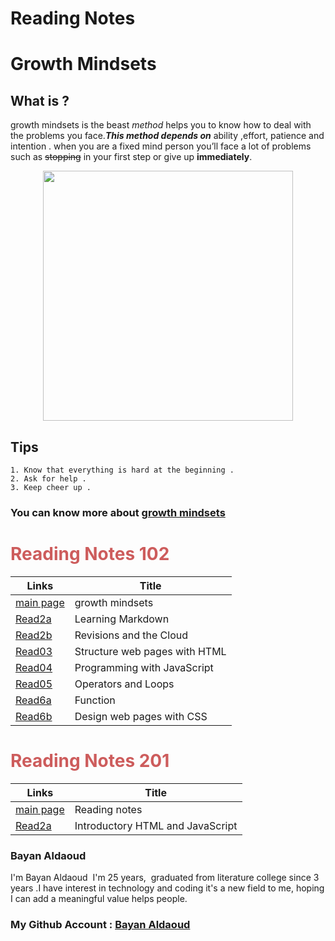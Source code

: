 # Reading Notes 

# Growth Mindsets 
## What is ?
 
growth mindsets is the beast *method* helps you to know how to deal with the problems you face.***This method depends on*** ability ,effort, patience and intention . when you are a fixed mind person you’ll face a lot of problems such as ~~stopping~~ in your first step  or give up **immediately**.

<p align="center">
<img src="https://adigaskell.org/wp-content/uploads/2018/06/growth-mindset.jpg" width="400" >
</p>



## Tips
 
```
1. Know that everything is hard at the beginning .
2. Ask for help .
3. Keep cheer up .
```

### You can know more about [growth mindsets](https://www.atlassian.com/blog/inside-atlassian/growth-mindset) 


#  <span style ="color:indianred"> **Reading Notes 102** </span>

| Links                                                          | Title                                         |
| -------------------------------------------------------------- | --------------------------------------------- |
| [main page](https://bayanaldaoud.github.io/Reading-notes/)     |   growth mindsets                             |
| [Read2a](https://bayanaldaoud.github.io/Reading-notes/read2a)  |   Learning Markdown                           |
| [Read2b](https://bayanaldaoud.github.io/Reading-notes/read2b)  |   Revisions and the Cloud                     |
| [Read03](https://bayanaldaoud.github.io/Reading-notes/read03)  |   Structure web pages with HTML               |
| [Read04](https://bayanaldaoud.github.io/Reading-notes/read04)  |   Programming with JavaScript                 |
| [Read05](https://bayanaldaoud.github.io/Reading-notes/read05)  |    Operators and Loops                        |
| [Read6a](https://bayanaldaoud.github.io/Reading-notes/read6a)  |    Function                                   |
| [Read6b](https://bayanaldaoud.github.io/Reading-notes/read6b)  |    Design web pages with CSS                  |

#    <span style ="color:indianred"> **Reading Notes 201** </span>

| Links                                                              | Title                                         |
| -------------------------------------------------------------------| --------------------------------------------- |
| [main page](https://bayanaldaoud.github.io/Reading-notes/)         |  Reading notes                                |
| [Read2a](https://bayanaldaoud.github.io/Reading-notes/class-01.md) |  Introductory HTML and JavaScript             |





### **Bayan Aldaoud**
I'm Bayan Aldaoud  I'm 25 years,  graduated from literature college since 3 years .I have interest in technology and coding it's a new field to me, hoping I can add a meaningful value helps people. 
### My Github Account : [Bayan Aldaoud](https://github.com/bayanaldaoud)


